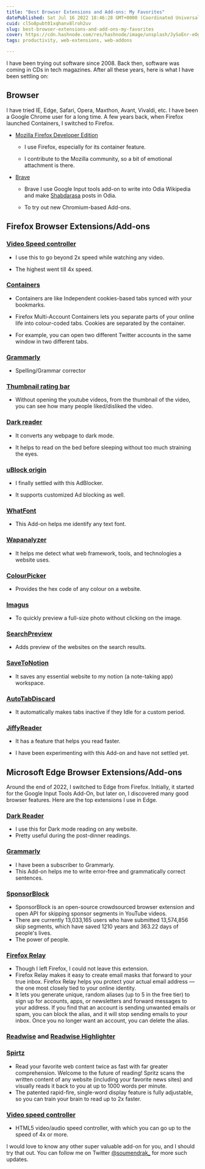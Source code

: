 ```yaml
---
title: "Best Browser Extensions and Add-ons: My Favorites"
datePublished: Sat Jul 16 2022 18:46:28 GMT+0000 (Coordinated Universal Time)
cuid: cl5o8pubt01xqhanv8lroh2uv
slug: best-browser-extensions-and-add-ons-my-favorites
cover: https://cdn.hashnode.com/res/hashnode/image/unsplash/JySoEnr-eOg/upload/v1657996502846/rCvKyQYyj.jpeg
tags: productivity, web-extensions, web-addons

---
```


I have been trying out software since 2008. Back then, software was coming in CDs in tech magazines. After all these years, here is what I have been settling on:

## Browser

I have tried IE, Edge, Safari, Opera, Maxthon, Avant, Vivaldi, etc. I have been a Google Chrome user for a long time. A few years back, when Firefox launched Containers, I switched to Firefox.

* [Mozilla Firefox Developer Edition](https://www.mozilla.org/en-US/firefox/developer/)
    
    * I use Firefox, especially for its container feature.
        
    * I contribute to the Mozilla community, so a bit of emotional attachment is there.
        
* [Brave](https://brave.com/)
    
    * Brave I use Google Input tools add-on to write into Odia Wikipedia and make [Shabdarasa](https://www.sabdarasa.com) posts in Odia.
        
    * To try out new Chromium-based Add-ons.

## Firefox Browser Extensions/Add-ons

### [Video Speed controller](https://github.com/codebicycle/videospeed)

* I use this to go beyond 2x speed while watching any video.
    
* The highest went till 4x speed.
    

### [Containers](https://addons.mozilla.org/en-US/firefox/addon/multi-account-containers/)

* Containers are like Independent cookies-based tabs synced with your bookmarks.
    
* Firefox Multi-Account Containers lets you separate parts of your online life into colour-coded tabs. Cookies are separated by the container.
    
* For example, you can open two different Twitter accounts in the same window in two different tabs.
    

### [Grammarly](https://app.grammarly.com/)

* Spelling/Grammar corrector
    

### [Thumbnail rating bar](https://github.com/elliotwaite/thumbnail-rating-bar-for-youtube)

* Without opening the youtube videos, from the thumbnail of the video, you can see how many people liked/disliked the video.
    

### [Dark reader](https://darkreader.org/)

* It converts any webpage to dark mode.
    
* It helps to read on the bed before sleeping without too much straining the eyes.
    

### [uBlock origin](https://github.com/gorhill/uBlock#ublock-origin)

* I finally settled with this AdBlocker.
    
* It supports customized Ad blocking as well.
    

### [WhatFont](https://github.com/chengyin/WhatFont-Bookmarklet)

* This Add-on helps me identify any text font.
    

### [Wapanalyzer](https://www.wappalyzer.com/)

* It helps me detect what web framework, tools, and technologies a website uses.
    

### [ColourPicker](https://addons.mozilla.org/en-US/firefox/addon/colorpick-eyedropper/)

* Provides the hex code of any colour on a website.
    

### [Imagus](https://www.reddit.com/r/imagus/)

* To quickly preview a full-size photo without clicking on the image.
    

### [SearchPreview](https://searchpreview.de/)

* Adds preview of the websites on the search results.
    

### [SaveToNotion](https://addons.mozilla.org/en-US/firefox/addon/save-to-notion/)

* It saves any essential website to my notion (a note-taking app) workspace.
    

### [AutoTabDiscard](https://add0n.com/tab-discard.html)

* It automatically makes tabs inactive if they Idle for a custom period.
    

### [JiffyReader](https://www.jiffyreader.com/)

* It has a feature that helps you read faster.
    
* I have been experimenting with this Add-on and have not settled yet.
    
## Microsoft Edge Browser Extensions/Add-ons
Around the end of 2022, I switched to Edge from Firefox. Initially, it started for the Google Input Tools Add-On, but later on, I discovered many good browser features. Here are the top extensions I use in Edge.

### [Dark Reader](https://microsoftedge.microsoft.com/addons/detail/dark-reader/ifoakfbpdcdoeenechcleahebpibofpc)
* I use this for Dark mode reading on any website.
* Pretty useful during the post-dinner readings.

### [Grammarly](https://microsoftedge.microsoft.com/addons/detail/grammarly-grammar-checke/cnlefmmeadmemmdciolhbnfeacpdfbkd)
* I have been a subscriber to Grammarly.
* This Add-on helps me to write error-free and grammatically correct sentences.

### [SponsorBlock](https://sponsor.ajay.app/)
* SponsorBlock is an open-source crowdsourced browser extension and open API for skipping sponsor segments in YouTube videos.
* There are currently 13,033,165 users who have submitted 13,574,856 skip segments, which have saved 1210 years and 363.22 days of people's lives.
* The power of people.

### [Firefox Relay](https://chrome.google.com/webstore/detail/firefox-relay/lknpoadjjkjcmjhbjpcljdednccbldeb)
* Though I left Firefox, I could not leave this extension.
* Firefox Relay makes it easy to create email masks that forward to your true inbox.
Firefox Relay helps you protect your actual email address — the one most closely tied to your online identity. 
* It lets you generate unique, random aliases (up to 5 in the free tier) to sign up for accounts, apps, or newsletters and forward messages to your address. If you find that an account is sending unwanted emails or spam, you can block the alias, and it will stop sending emails to your inbox. Once you no longer want an account, you can delete the alias.

### [Readwise](https://chrome.google.com/webstore/detail/readwise/egfepjgjabnppmaiadpedbgadkcelcbd) and [Readwise Highlighter](https://chrome.google.com/webstore/detail/readwise-highlighter/jjhefcfhmnkfeepcpnilbbkaadhngkbi)

### [Spirtz](https://chrome.google.com/webstore/detail/spritz/llgdihpoebhhmkdfabfhflonfkkmeblk)
* Read your favorite web content twice as fast with far greater comprehension.
Welcome to the future of reading! Spritz scans the written content of any website (including your favorite news sites) and visually reads it back to you at up to 1000 words per minute. 
* The patented rapid-fire, single-word display feature is fully adjustable, so you can train your brain to read up to 2x faster.

### [Video speed controller](https://github.com/igrigorik/videospeed)
* HTML5 video/audio speed controller, with which you can go up to the speed of 4x or more.

I would love to know any other super valuable add-on for you, and I should try that out. You can follow me on Twitter [@soumendrak\_](https://twitter.com/soumendrak_) for more such updates.